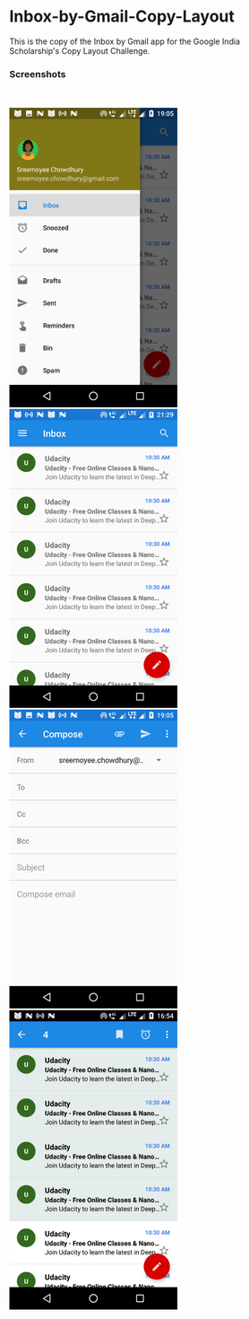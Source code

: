 # Inbox-by-Gmail-Copy-Layout

<p>This is the copy of the Inbox by Gmail app for the Google India Scholarship's Copy Layout Challenge.</p>

### Screenshots
<br><br>
<img width="300" src="Screenshot1.png" style="border:0px;margin:0px"/>
<img width="300" src="Screenshot2.png" style="border:0px;margin:0px"/>
<img width="300" src="Screenshot3.png" style="border:0px;margin:0px"/>
<img width="300" src="Screenshot4.png" style="border:0px;margin:0px"/>
